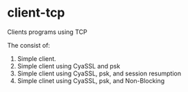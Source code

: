 client-tcp
==========

Clients programs using TCP

The consist of:
1. Simple client.
2. Simple client using CyaSSL and psk
3. Simple client using CyaSSL, psk, and session resumption
4. Simple clinet using CyaSSL, psk, and Non-Blocking

